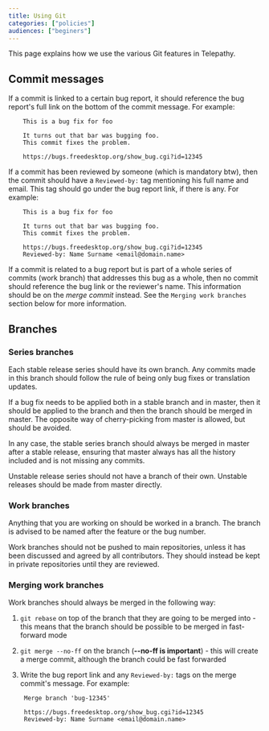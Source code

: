 ```yaml
---
title: Using Git
categories: ["policies"]
audiences: ["beginers"]
---
```


This page explains how we use the various Git features in Telepathy.

## Commit messages

If a commit is linked to a certain bug report, it should reference the bug report's full link on the bottom of the commit message. For example:

        This is a bug fix for foo

        It turns out that bar was bugging foo.
        This commit fixes the problem.

        https://bugs.freedesktop.org/show_bug.cgi?id=12345

If a commit has been reviewed by someone (which is mandatory btw), then the commit should have a `Reviewed-by:` tag mentioning his full name and email. This tag should go under the bug report link, if there is any. For example:

        This is a bug fix for foo

        It turns out that bar was bugging foo.
        This commit fixes the problem.

        https://bugs.freedesktop.org/show_bug.cgi?id=12345
        Reviewed-by: Name Surname <email@domain.name>

If a commit is related to a bug report but is part of a whole series of commits (work branch) that addresses this bug as a whole, then no commit should reference the bug link or the reviewer's name. This information should be on the *merge commit* instead. See the `Merging work branches` section below for more information.

## Branches

### Series branches

Each stable release series should have its own branch. Any commits made in this branch should follow the rule of being only bug fixes or translation updates.

If a bug fix needs to be applied both in a stable branch and in master, then it should be applied to the branch and then the branch should be merged in master. The opposite way of cherry-picking from master is allowed, but should be avoided.

In any case, the stable series branch should always be merged in master after a stable release, ensuring that master always has all the history included and is not missing any commits.

Unstable release series should not have a branch of their own. Unstable releases should be made from master directly.

### Work branches

Anything that you are working on should be worked in a branch. The branch is advised to be named after the feature or the bug number.

Work branches should not be pushed to main repositories, unless it has been discussed and agreed by all contributors. They should instead be kept in private repositories until they are reviewed.

### Merging work branches

Work branches should always be merged in the following way:

1. `git rebase` on top of the branch that they are going to be merged into - this means that the branch should be possible to be merged in fast-forward mode
1. `git merge --no-ff` on the branch (**--no-ff is important**) - this will create a merge commit, although the branch could be fast forwarded
1. Write the bug report link and any `Reviewed-by:` tags on the merge commit's message. For example:

        Merge branch 'bug-12345'

        https://bugs.freedesktop.org/show_bug.cgi?id=12345
        Reviewed-by: Name Surname <email@domain.name>


